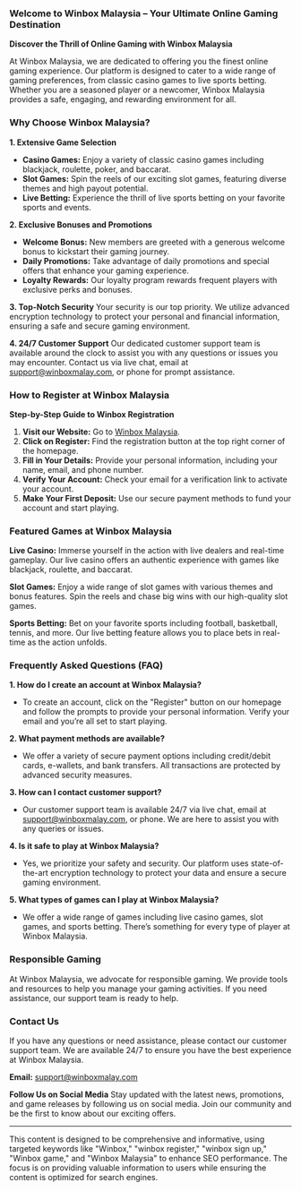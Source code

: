 ### Welcome to Winbox Malaysia – Your Ultimate Online Gaming Destination

**Discover the Thrill of Online Gaming with Winbox Malaysia**

At Winbox Malaysia, we are dedicated to offering you the finest online gaming experience. Our platform is designed to cater to a wide range of gaming preferences, from classic casino games to live sports betting. Whether you are a seasoned player or a newcomer, Winbox Malaysia provides a safe, engaging, and rewarding environment for all.

### Why Choose Winbox Malaysia?

**1. Extensive Game Selection**
- **Casino Games:** Enjoy a variety of classic casino games including blackjack, roulette, poker, and baccarat.
- **Slot Games:** Spin the reels of our exciting slot games, featuring diverse themes and high payout potential.
- **Live Betting:** Experience the thrill of live sports betting on your favorite sports and events.

**2. Exclusive Bonuses and Promotions**
- **Welcome Bonus:** New members are greeted with a generous welcome bonus to kickstart their gaming journey.
- **Daily Promotions:** Take advantage of daily promotions and special offers that enhance your gaming experience.
- **Loyalty Rewards:** Our loyalty program rewards frequent players with exclusive perks and bonuses.

**3. Top-Notch Security**
Your security is our top priority. We utilize advanced encryption technology to protect your personal and financial information, ensuring a safe and secure gaming environment.

**4. 24/7 Customer Support**
Our dedicated customer support team is available around the clock to assist you with any questions or issues you may encounter. Contact us via live chat, email at support@winboxmalay.com, or phone for prompt assistance.

### How to Register at Winbox Malaysia

**Step-by-Step Guide to Winbox Registration**
1. **Visit our Website:** Go to [Winbox Malaysia](https://winboxmalay.com).
2. **Click on Register:** Find the registration button at the top right corner of the homepage.
3. **Fill in Your Details:** Provide your personal information, including your name, email, and phone number.
4. **Verify Your Account:** Check your email for a verification link to activate your account.
5. **Make Your First Deposit:** Use our secure payment methods to fund your account and start playing.

### Featured Games at Winbox Malaysia

**Live Casino:** Immerse yourself in the action with live dealers and real-time gameplay. Our live casino offers an authentic experience with games like blackjack, roulette, and baccarat.

**Slot Games:** Enjoy a wide range of slot games with various themes and bonus features. Spin the reels and chase big wins with our high-quality slot games.

**Sports Betting:** Bet on your favorite sports including football, basketball, tennis, and more. Our live betting feature allows you to place bets in real-time as the action unfolds.

### Frequently Asked Questions (FAQ)

**1. How do I create an account at Winbox Malaysia?**
- To create an account, click on the "Register" button on our homepage and follow the prompts to provide your personal information. Verify your email and you’re all set to start playing.

**2. What payment methods are available?**
- We offer a variety of secure payment options including credit/debit cards, e-wallets, and bank transfers. All transactions are protected by advanced security measures.

**3. How can I contact customer support?**
- Our customer support team is available 24/7 via live chat, email at support@winboxmalay.com, or phone. We are here to assist you with any queries or issues.

**4. Is it safe to play at Winbox Malaysia?**
- Yes, we prioritize your safety and security. Our platform uses state-of-the-art encryption technology to protect your data and ensure a secure gaming environment.

**5. What types of games can I play at Winbox Malaysia?**
- We offer a wide range of games including live casino games, slot games, and sports betting. There’s something for every type of player at Winbox Malaysia.

### Responsible Gaming

At Winbox Malaysia, we advocate for responsible gaming. We provide tools and resources to help you manage your gaming activities. If you need assistance, our support team is ready to help.

### Contact Us

If you have any questions or need assistance, please contact our customer support team. We are available 24/7 to ensure you have the best experience at Winbox Malaysia.

**Email:** support@winboxmalay.com

**Follow Us on Social Media**
Stay updated with the latest news, promotions, and game releases by following us on social media. Join our community and be the first to know about our exciting offers.

---

This content is designed to be comprehensive and informative, using targeted keywords like "Winbox," "winbox register," "winbox sign up," "Winbox game," and "Winbox Malaysia" to enhance SEO performance. The focus is on providing valuable information to users while ensuring the content is optimized for search engines.
